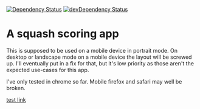 [![Dependency Status](https://david-dm.org/bjdixon/squash-score.svg)](https://david-dm.org/bjdixon/squash-score)
[![devDependency Status](https://david-dm.org/bjdixon/squash-score/dev-status.svg)](https://david-dm.org/bjdixon/squash-score#info=devDependencies)

# A squash scoring app

This is supposed to be used on a mobile device in portrait mode. On desktop or landscape mode on a mobile device the layout will be screwed up. I'll eventually put in a fix for that, but it's low priority as those aren't the expected use-cases for this app.

I've only tested in chrome so far. Mobile firefox and safari may well be broken.

[test link](http://bjdixon.github.io/squash-score/)
